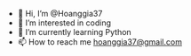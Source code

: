- 👋 Hi, I’m @Hoanggia37
- 👀 I’m interested in coding
- 🌱 I’m currently learning Python
- 📫 How to reach me hoanggia37@gmail.com

<!---
Hoanggia37/Hoanggia37 is a ✨ special ✨ repository because its `README.md` (this file) appears on your GitHub profile.
You can click the Preview link to take a look at your changes.
--->
